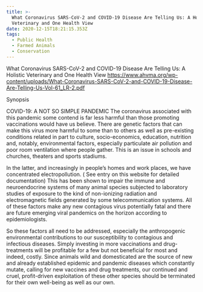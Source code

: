 ```yaml
---
title: >-
  What Coronavirus SARS-CoV-2 and COVID-19 Disease Are Telling Us: A Holistic
  Veterinary and One Health View
date: 2020-12-15T18:21:15.353Z
tags:
  - Public Health
  - Farmed Animals
  - Conservation
---
```

What Coronavirus SARS-CoV-2 and COVID-19 Disease Are Telling Us: A Holistic Veterinary and One Health View
https://www.ahvma.org/wp-content/uploads/What-Coronavirus-SARS-CoV-2-and-COVID-19-Disease-Are-Telling-Us-Vol-61_LR-2.pdf

 Synopsis

COVID-19: A NOT SO SIMPLE PANDEMIC
The coronavirus associated with this pandemic some contend is far less harmful than those promoting vaccinations would have us believe. There are genetic factors that can make this virus more harmful to some than to others as well as pre-existing conditions related in part to culture, socio-economics, education, nutrition and, notably, environmental factors, especially particulate air pollution and poor room ventilation where people gather. This is an issue in schools and churches, theaters and sports stadiums.

 In the latter, and increasingly in people’s homes and work places, we have concentrated electropollution. ( See entry on this website for detailed documentation) This has been shown to impair the immune and neuroendocrine systems of many animal species subjected to laboratory studies of exposure to the kind of non-ionizing radiation and electromagnetic fields generated by some telecommunication systems. All of these factors make any new contagious virus potentially fatal and there are future emerging viral pandemics on the horizon according to epidemiologists.

 So these factors all need to be addressed, especially the anthropogenic environmental contributions to our susceptibility to contagious and infectious diseases. Simply investing in more vaccinations and drug-treatments will be profitable for a few but not beneficial for most and indeed, costly. Since animals wild and domesticated are the source of new and already established epidemic and pandemic diseases which constantly mutate, calling for new vaccines and drug treatments, our continued and cruel, profit-driven exploitation of these other species should be terminated for their own well-being as well as our own.

